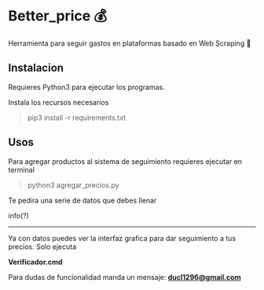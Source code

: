 # Better_price 💰
Herramienta para seguir gastos en plataformas basado en Web Scraping 🙈

## Instalacion
 Requieres Python3 para ejecutar los programas.


 Instala los recursos necesarios
 > pip3 install -r requirements.txt

## Usos

Para agregar productos al sistema de seguimiento requieres ejecutar en terminal

> python3 agregar_precios.py

Te pedira una serie de datos que debes llenar

info(?)

---

Ya con datos puedes ver la interfaz grafica para dar seguimiento a tus precios. Solo ejecuta 

**Verificador.cmd**

Para dudas de funcionalidad manda un mensaje: **ducl1296@gmail.com**